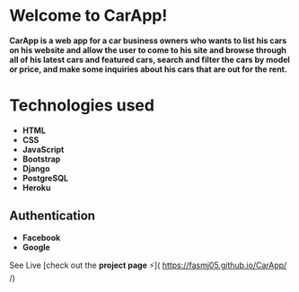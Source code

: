# Welcome to CarApp!

**CarApp is a web app for a car business owners who wants to list his cars on his website and allow the user to come to his site and browse through all of his latest cars and featured cars, search and filter the cars by model or price, and make some inquiries about his cars that are out for the rent.**


# **Technologies used**

- **HTML**
- **CSS**
- **JavaScript**
- **Bootstrap**
- **Django**
- **PostgreSQL**
- **Heroku**

## Authentication

- **Facebook**
- **Google**

See Live [check out the **project page** ⚡️]( https://fasmj05.github.io/CarApp/ /)
